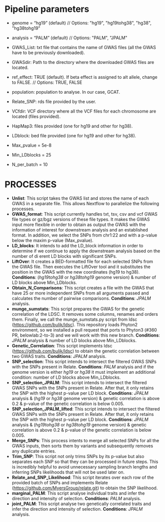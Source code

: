 # Pipeline parameters 
  
  - genome = “hg19” (default) // Options: "hg19", "hg19tohg38", "hg38", "hg38tohg19" 
  - analysis = “PALM” (default) // Options: "PALM", "JPALM" 
  - GWAS\_List: txt file that contains the name of GWAS files (all the GWAS have to be previously downloaded).  
  - GWASdir: Path to the directory where the downloaded GWAS files are located. 
  - ref_effect: TRUE (default). If beta effect is assigned to alt allele, change to FALSE. // Options: TRUE, FALSE
  - population: population to analyse. In our case, GCAT.
  - Relate\_SNP: rds file provided by the user.
  
  - VCfdir: VCF directory where all the VCF files for each chromosome are located (files provided).
  - HapMap3: files provided (one for hg19 and other for hg38).
  - LDblock: bed file provided (one for hg19 and other for hg38).
    
  - Max\_pvalue = 5e-8 
  - Min\_LDblocks = 25 
  - N\_per\_batch = 10 

# PROCESSES 

- **Unlist**: This script takes the GWAS list and stores the name of each GWAS in a separate file. This allows Nextflow to parallelize the following processes. 
- **GWAS\_format**: This script currently handles txt, tsv, csv and vcf GWAS file types or gz/bgz versions of these file types. It  makes  the  GWAS  input  more  flexible  in  order  to  obtain  as  output  the  GWAS  with  the information of interest  for downstream analysis  and an established format. In addition, we select the SNPs from chr1:22 and with a p-value below the maxim p-value (Max\_pvalue). 
- **LD\_blocks**: It intends to add the LD\_block information in order to determine  if we continue to apply the downstream analysis based on the number of di erent LD blocks with significant SNPs.
- **LiftOver**: It creates a BED-formatted file for each selected SNPs from the GWAS file. Then executes the LiftOver tool and it substitutes the position in the GWAS with the new coordinates (hg19 to hg38). **Conditions**: (*hg19tohg38* or *hg38tohg19* genome version) & number of LD blocks above Min\_LDblocks.
- **Obtain\_N\_Comparisons**: This script creates a file with the GWAS that have 25 or more independent SNPs from all arguments passed and calculates the number of pairwise comparisons. **Conditions**: *JPALM* analysis.
- **munge\_sumstats**: This script prepares the GWAS for the genetic correlation of the LDSC. It removes some columns, renames and orders them. Finally, we call the munge_sumstats.py script from ldsc (https://github.com/bulik/ldsc). This repository loads Phyton2 environment, so we installed a pull request that ports to Phyton3 (#360 PR, belowlab:2-to-3) and we will work with this new branch. **Conditions**: *JPALM* analysis & number of LD blocks above Min\_LDblocks.
- **Genetic\_Correlation**: This script implements ldsc (https://github.com/bulik/ldsc) to obtain the genetic correlation between two GWAS traits. **Conditions**: *JPALM* analysis. 
- **SNP\_selection**: This script  intends to intersect the filtered GWAS SNPs with the SNPs present in Relate. **Conditions**: *PALM* analysis and if the genome version is either *hg19* or *hg38* it must implement an additional condition: number of LD blocks above Min\_LDblocks.
- **SNP\_selection\_JPALM**: This script intends to intersect the filtered GWAS SNPs with the SNPs present in Relate. After that, it only retains the SNP with the highest p-value per LD block. **Conditions**: *JPALM* analysis & (*hg19* or *hg38* genome version) & genetic correlation is above 0.2 & p-value of the genetic correlation is below 0.005.
- **SNP\_selection\_JPALM\_lifted**: This script intends to intersect the filtered GWAS SNPs with the SNPs present in Relate. After that, it only retains the SNP with the highest p-value per LD block. **Conditions**: *JPALM* analysis & (*hg19tohg38* or *hg38tohg19* genome version) & genetic correlation is above 0.2 & p-value of the genetic correlation is below 0.005.
- **Merge\_SNPs**: This process intents to merge all selected SNPs for all the GWAS inputs, then sorts them by variants and subsequently removes any duplicate entries.
- **Trim\_SNP**: This script not only trims SNPs by its p-value but  also separates each SNP so that they can be processed in future steps. This is incredibly helpful to avoid unnecessary sampling branch lengths and inferring SNPs likelihoods that will not be used later on.
- **Relate\_and\_SNP\_Likelihood**: This script iterates over each row of the provided batch of SNPs and implements Relate (https://github.com/MyersGroup/relate.git) to obtain the SNP likelihood.
- **marginal\_PALM**: This script analyse individual traits and infer the direction and intensity of selection. **Conditions**: *PALM* analysis.
- **joint\_PALM**: This script analyse two genetically correlated traits and infer the direction and intensity of selection. **Conditions**: *JPALM* analysis.
